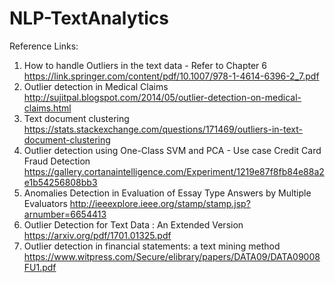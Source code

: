 # NLP-TextAnalytics

Reference Links:

1) How to handle Outliers in the text data - Refer to Chapter 6
   https://link.springer.com/content/pdf/10.1007/978-1-4614-6396-2_7.pdf
2) Outlier detection in Medical Claims
   http://sujitpal.blogspot.com/2014/05/outlier-detection-on-medical-claims.html
3) Text document clustering
   https://stats.stackexchange.com/questions/171469/outliers-in-text-document-clustering
4) Outlier detection using One-Class SVM and PCA - Use case Credit Card Fraud Detection
   https://gallery.cortanaintelligence.com/Experiment/1219e87f8fb84e88a2e1b54256808bb3
5) Anomalies Detection in Evaluation of Essay Type Answers by Multiple Evaluators 
   http://ieeexplore.ieee.org/stamp/stamp.jsp?arnumber=6654413
6) Outlier Detection for Text Data : An Extended Version
   https://arxiv.org/pdf/1701.01325.pdf
7) Outlier detection in financial statements: a text mining method 
   https://www.witpress.com/Secure/elibrary/papers/DATA09/DATA09008FU1.pdf
